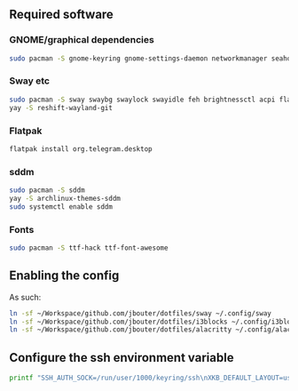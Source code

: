## Required software

### GNOME/graphical dependencies

```bash
sudo pacman -S gnome-keyring gnome-settings-daemon networkmanager seahorse eog thunar nextcloud-client
```

### Sway etc
```bash
sudo pacman -S sway swaybg swaylock swayidle feh brightnessctl acpi flatpak
yay -S reshift-wayland-git
```

### Flatpak

```bash
flatpak install org.telegram.desktop
```

### sddm
```bash
sudo pacman -S sddm
yay -S archlinux-themes-sddm
sudo systemctl enable sddm
```

### Fonts

```bash
sudo pacman -S ttf-hack ttf-font-awesome
```

## Enabling the config

As such:

```bash
ln -sf ~/Workspace/github.com/jbouter/dotfiles/sway ~/.config/sway
ln -sf ~/Workspace/github.com/jbouter/dotfiles/i3blocks ~/.config/i3blocks
ln -sf ~/Workspace/github.com/jbouter/dotfiles/alacritty ~/.config/alacritty
```

## Configure the ssh environment variable

```bash
printf "SSH_AUTH_SOCK=/run/user/1000/keyring/ssh\nXKB_DEFAULT_LAYOUT=us\nXKB_DEFAULT_VARIANT=altgr-intl\n" | sudo tee -a /etc/environment
```
